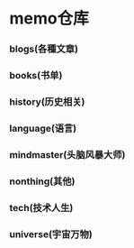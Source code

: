 # memo仓库

### blogs(各種文章)

### books(书单)

### history(历史相关)

### language(语言)

### mindmaster(头脑风暴大师)

### nonthing(其他)

### tech(技术人生)

### universe(宇宙万物)
